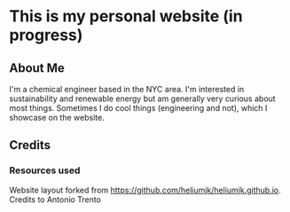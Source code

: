 # This is my personal website (in progress)

## About Me
I'm a chemical engineer based in the NYC area. I'm interested in sustainability and renewable energy but am generally very curious about most things. Sometimes I do cool things (engineering and not), which I showcase on the website.

## Credits
### Resources used
Website layout forked from https://github.com/heliumjk/heliumjk.github.io. Credits to Antonio Trento

